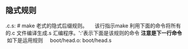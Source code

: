 ## 隐式规则
  .c.s: # make 老式的隐式后缀规则。
      该行指示make 利用下面的命令将所有的.c 文件编译生成.s 汇编程序。':'表示下面是该规则的命令 **注意是下一行命令**
      如下是运用规则
      boot/head.o: boot/head.s
